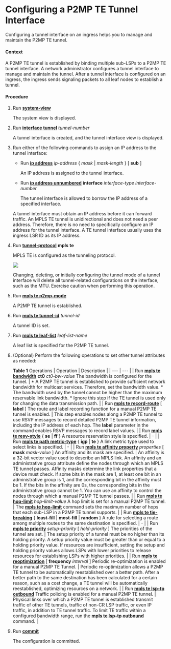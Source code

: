 Configuring a P2MP TE Tunnel Interface
======================================

Configuring a tunnel interface on an ingress helps you to manage and maintain the P2MP TE tunnel.

#### Context

A P2MP TE tunnel is established by binding multiple sub-LSPs to a P2MP TE tunnel interface. A network administrator configures a tunnel interface to manage and maintain the tunnel. After a tunnel interface is configured on an ingress, the ingress sends signaling packets to all leaf nodes to establish a tunnel.


#### Procedure

1. Run [**system-view**](cmdqueryname=system-view)
   
   
   
   The system view is displayed.
2. Run [**interface tunnel**](cmdqueryname=interface+tunnel) *tunnel-number*
   
   
   
   A tunnel interface is created, and the tunnel interface view is displayed.
3. Run either of the following commands to assign an IP address to the tunnel interface:
   
   
   * Run [**ip address**](cmdqueryname=ip+address) *ip-address* { *mask* | *mask-length* } [ **sub** ]
     
     An IP address is assigned to the tunnel interface.
   * Run [**ip address unnumbered**](cmdqueryname=ip+address+unnumbered) **interface** *interface-type* *interface-number*
     
     The tunnel interface is allowed to borrow the IP address of a specified interface.
   
   A tunnel interface must obtain an IP address before it can forward traffic. An MPLS TE tunnel is unidirectional and does not need a peer address. Therefore, there is no need to specifically configure an IP address for the tunnel interface. A TE tunnel interface usually uses the ingress LSR ID as its IP address.
4. Run [**tunnel-protocol**](cmdqueryname=tunnel-protocol) **mpls** **te**
   
   
   
   MPLS TE is configured as the tunneling protocol.
   
   
   
   ![](../../../../public_sys-resources/note_3.0-en-us.png) 
   
   Changing, deleting, or initially configuring the tunnel mode of a tunnel interface will delete all tunnel-related configurations on the interface, such as the MTU. Exercise caution when performing this operation.
5. Run [**mpls te p2mp-mode**](cmdqueryname=mpls+te+p2mp-mode)
   
   
   
   A P2MP TE tunnel is established.
6. Run [**mpls te tunnel-id**](cmdqueryname=mpls+te+tunnel-id) *tunnel-id*
   
   
   
   A tunnel ID is set.
7. Run [**mpls te leaf-list**](cmdqueryname=mpls+te+leaf-list) *leaf-list-name*
   
   
   
   A leaf list is specified for the P2MP TE tunnel.
8. (Optional) Perform the following operations to set other tunnel attributes as needed:
   
   
   
   **Table 1** Operations
   | Operation | Description |
   | --- | --- |
   | Run [**mpls te bandwidth**](cmdqueryname=mpls+te+bandwidth) **ct0** *ct0-bw-value*  The bandwidth is configured for the tunnel. | * A P2MP TE tunnel is established to provide sufficient network bandwidth for multicast services. Therefore, set the bandwidth value. * The bandwidth used by the tunnel cannot be higher than the maximum reservable link bandwidth. * Ignore this step if the TE tunnel is used only for changing the data transmission path. |
   | Run [**mpls te record-route**](cmdqueryname=mpls+te+record-route) [ **label** ]  The route and label recording function for a manual P2MP TE tunnel is enabled. | This step enables nodes along a P2MP TE tunnel to use RSVP messages to record detailed P2MP TE tunnel information, including the IP address of each hop. The **label** parameter in the command enables RSVP messages to record label values. |
   | Run [**mpls te resv-style**](cmdqueryname=mpls+te+resv-style) { **se** | **ff** }  A resource reservation style is specified. | - |
   | Run [**mpls te path metric-type**](cmdqueryname=mpls+te+path+metric-type) { **igp** | **te** }  A link metric type used to select links is specified. | - |
   | Run [**mpls te affinity property**](cmdqueryname=mpls+te+affinity+property) *properties* [ **mask** *mask-value* ]  An affinity and its mask are specified. | An affinity is a 32-bit vector value used to describe an MPLS link. An affinity and an administrative group attribute define the nodes through which an MPLS TE tunnel passes. Affinity masks determine the link properties that a device must check. If some bits in the mask are 1, at least one bit in an administrative group is 1, and the corresponding bit in the affinity must be 1. If the bits in the affinity are 0s, the corresponding bits in the administrative group cannot be 1.  You can use an affinity to control the nodes through which a manual P2MP TE tunnel passes. |
   | Run [**mpls te hop-limit**](cmdqueryname=mpls+te+hop-limit) *hop-limit-value*  A hop limit is set for a manual P2MP TE tunnel. | The [**mpls te hop-limit**](cmdqueryname=mpls+te+hop-limit) command sets the maximum number of hops that each sub-LSP in a P2MP TE tunnel supports. |
   | Run [**mpls te tie-breaking**](cmdqueryname=mpls+te+tie-breaking) { **least-fill** | **most-fill** | **random** }  A rule for selecting a route among multiple routes to the same destination is specified. | - |
   | Run [**mpls te priority**](cmdqueryname=mpls+te+priority) *setup-priority* [ *hold-priority* ]  The priorities of the tunnel are set. | The setup priority of a tunnel must be no higher than its holding priority. A setup priority value must be greater than or equal to a holding priority value.  If resources are insufficient, setting the setup and holding priority values allows LSPs with lower priorities to release resources for establishing LSPs with higher priorities. |
   | Run [**mpls te reoptimization**](cmdqueryname=mpls+te+reoptimization) [ **frequency** *interval* ]  Periodic re-optimization is enabled for a manual P2MP TE Tunnel. | Periodic re-optimization allows a P2MP TE tunnel to be automatically reestablished over a better path. After a better path to the same destination has been calculated for a certain reason, such as a cost change, a TE tunnel will be automatically reestablished, optimizing resources on a network. |
   | Run [**mpls te lsp-tp outbound**](cmdqueryname=mpls+te+lsp-tp+outbound)  Traffic policing is enabled for a manual P2MP TE tunnel. | Physical links over which a P2MP TE tunnel is established transmit traffic of other TE tunnels, traffic of non-CR LSP traffic, or even IP traffic, in addition to TE tunnel traffic. To limit TE traffic within a configured bandwidth range, run the [**mpls te lsp-tp outbound**](cmdqueryname=mpls+te+lsp-tp+outbound) command. |
9. Run [**commit**](cmdqueryname=commit)
   
   
   
   The configuration is committed.